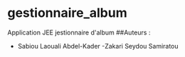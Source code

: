 # gestionnaire_album
Application JEE jestionnaire d'album
##Auteurs :
- Sabiou Laouali Abdel-Kader
-Zakari Seydou Samiratou
